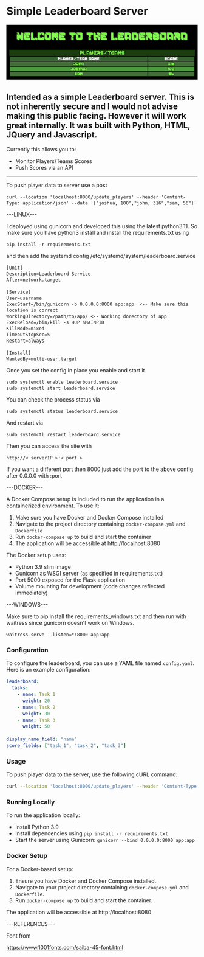 # Simple Leaderboard Server

![image](https://github.com/eternity336/Leaderboard/blob/main/screenshot/ScreenshotLeaderboard.png)


Intended as a simple Leaderboard server.  This is not inherently secure and I would not advise making this public facing.  However it will work great internally.  It was built with Python, HTML, JQuery and Javascript.
---

Currently this allows you to:
- Monitor Players/Teams Scores
- Push Scores via an API

---
To push player data to server use a post

    curl --location 'localhost:8000/update_players' --header 'Content-Type: application/json' --data '["joshua, 100","john, 316","sam, 56"]'


---LINUX---

I deployed using gunicorn and developed this using the latest python3.11.
So make sure you have python3 install and install the requirements.txt using

    pip install -r requirements.txt

and then add the systemd config /etc/systemd/system/leaderboard.service

    [Unit]
    Description=Leaderboard Service
    After=network.target

    [Service]
    User=username
    ExecStart=/bin/gunicorn -b 0.0.0.0:8000 app:app  <-- Make sure this location is correct
    WorkingDirectory=/path/to/app/ <-- Working dorectory of app
    ExecReload=/bin/kill -s HUP $MAINPID
    KillMode=mixed
    TimeoutStopSec=5
    Restart=always

    [Install]
    WantedBy=multi-user.target

Once you set the config in place you enable and start it

    sudo systemctl enable leaderboard.service
    sudo systemctl start leaderboard.service

You can check the process status via

    sudo systemctl status leaderboard.service

And restart via

    sudo systemctl restart leaderboard.service

Then you can access the site with 
    
    http://< serverIP >:< port >

If you want a different port then 8000 just add the port to the above config after 0.0.0.0 with :port

---DOCKER---

A Docker Compose setup is included to run the application in a containerized environment. To use it:

1. Make sure you have Docker and Docker Compose installed
2. Navigate to the project directory containing `docker-compose.yml` and `Dockerfile`
3. Run `docker-compose up` to build and start the container
4. The application will be accessible at http://localhost:8080

The Docker setup uses:
- Python 3.9 slim image
- Gunicorn as WSGI server (as specified in requirements.txt)
- Port 5000 exposed for the Flask application
- Volume mounting for development (code changes reflected immediately)

---WINDOWS---

Make sure to pip install the requirements_windows.txt
and then run with waitress since gunicorn doesn't work on Windows.

    waitress-serve --listen=*:8000 app:app

### Configuration

To configure the leaderboard, you can use a YAML file named `config.yaml`. Here is an example configuration:

```yaml
leaderboard:
  tasks:
    - name: Task 1
      weight: 20
    - name: Task 2
      weight: 30
    - name: Task 3
      weight: 50

display_name_field: "name"
score_fields: ["task_1", "task_2", "task_3"]
```

### Usage

To push player data to the server, use the following cURL command:

```bash
curl --location 'localhost:8000/update_players' --header 'Content-Type: application/json' --data '["joshua, 100","john, 316","sam, 56"]'
```

### Running Locally

To run the application locally:

- Install Python 3.9
- Install dependencies using `pip install -r requirements.txt`
- Start the server using Gunicorn: `gunicorn --bind 0.0.0.0:8000 app:app`

### Docker Setup

For a Docker-based setup:

1. Ensure you have Docker and Docker Compose installed.
2. Navigate to your project directory containing `docker-compose.yml` and `Dockerfile`.
3. Run `docker-compose up` to build and start the container.

The application will be accessible at http://localhost:8080

---REFERENCES---

Font from 

https://www.1001fonts.com/saiba-45-font.html
```

